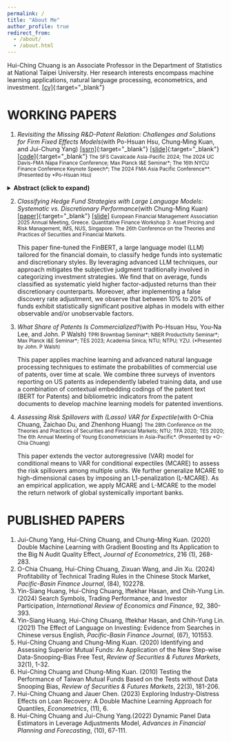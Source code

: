 ```yaml
---
permalink: /
title: "About Me"
author_profile: true
redirect_from:
  - /about/
  - /about.html
---
```


Hui-Ching Chuang is an Associate Professor in the Department of Statistics at National Taipei University. Her research interests encompass machine learning applications, natural language processing, econometrics, and investment.  [\[cv\]](/files/cv_hcc_202505.pdf){:target="_blank"}



WORKING PAPERS
======
1. _Revisiting the Missing R&D-Patent Relation: Challenges and Solutions for Firm Fixed Effects Models_(with Po-Hsuan Hsu, Chung‐Ming Kuan, and Jui-Chung Yang) [\[ssrn\]](https://papers.ssrn.com/sol3/papers.cfm?abstract_id=4636846){:target="_blank"} [\[slide\]](/files/MissingRDPatentFE_Slide.pdf){:target="_blank"}[\[code\]](https://github.com/hcchuang/Revisiting-the-Missing-RD-Patent-Relation_Challenges-and-Solutions-for-Firm-Fixed-Effects-Models){:target="_blank"}<small> The SFS Cavalcade Asia-Pacific 2024; The 2024 UC Davis-FMA Napa Finance Conference; Max Planck I&E Seminar\*; The 16th NYCU Finance Conference Keynote Speech\*; The 2024 FMA Asia Pacific Conference**. (Presented by *Po-Hsuan Hsu)</small>  
<details>
<summary><strong>Abstract (click to expand)</strong></summary>
   The common practice to include firm fixed effects in empirical research may eliminate the explanatory power of important economic factors that are persistent. We use the intuitive R&D–patent relation to illustrate this point. Our review of recent studies suggests a surprising pattern that R&D input only positively explains patent output in half of prior regression estimations. This "missing link" can be attributed to the persistence of R&D and patents that causes the between-firm variation to be absorbed by firm fixed effects. We consider adjusted Hausman–Taylor estimates and advanced machine learning methods, and find that both methods lead to a clear positive R&D–patent relation. In particular, advanced machine learning methods suggest that only 10–20% of firm dummies are informative for the R&D–patent relation and that including other non-informative firm dummies may bias the identification. This paper thus offers two ready-to-use econometric methods to serve as a "second opinion" for empirical researchers working with explanatory variables that strongly correlate with between-individual unobservables.
</details>
   
2. _Classifying Hedge Fund Strategies with Large Language Models: Systematic vs. Discretionary Performance_(with Chung-Ming Kuan) [\[paper\]](/files/ManMachineHFR_20250420.pdf){:target="_blank"} [\[slide\]](/files/ManMachineHFR_slide.pdf) <small> European Financial Management Association 2025 Annual Meeting, Greece. Quantitative Finance Workshop 3: Asset Pricing and Risk Management, IMS, NUS, Singapore. The 26th Conference on the Theories and Practices of Securities and Financial Markets.</small> 

   This paper fine-tuned the FinBERT, a large language model (LLM) tailored for the financial domain, to classify hedge funds into systematic and discretionary styles. By leveraging advanced LLM techniques, our approach mitigates the subjective judgment traditionally involved in categorizing investment strategies. We find that on average, funds classified as systematic yield higher factor-adjusted returns than their discretionary counterparts. Moreover, after implementing a false discovery rate adjustment, we observe that between 10% to 20% of funds exhibit statistically significant positive alphas in models with either observable and/or unobservable factors.
   
3. _What Share of Patents Is Commercialized?_(with Po-Hsuan Hsu, You-Na Lee, and John. P Walsh) <small> TPRI Brownbag Seminar\*; NBER Productivity Seminar\*; Max Planck I&E Seminar\*; TES 2023; Academia Sinica; NTU; NTPU; YZU. (*Presented by John. P Walsh)</small>  

   This paper applies machine learning and advanced natural language processing techniques to estimate the probabilities of commercial use of patents, over time at scale. We combine three surveys of inventors reporting on US patents as independently labeled training data, and use a combination of contextual embedding codings of the patent text (BERT for Patents) and bibliometric indicators from the patent documents to develop machine learning models for patented inventions.
 

4. _Assessing Risk Spillovers with (Lasso) VAR for Expectile_(with O-Chia Chuang, Zaichao Du, and Zhenhong Huang) <small> The 28th Conference on the Theories and Practices of Securities and Financial Markets; NTU; TFA 2020; TES 2020; The 6th Annual Meeting of Young Econometricians in Asia-Pacific\*. (Presented by *O-Chia Chuang) </small>  
   
   This paper extends the vector autoregressive (VAR) model for conditional means to VAR for conditional expectiles (MCARE) to assess the risk spillovers among multiple units. We further generalize MCARE to high-dimensional cases by imposing an L1-penalization (L-MCARE). As an empirical application, we apply MCARE and L-MCARE to the model the return network of global systemically important banks.



PUBLISHED PAPERS
======
1. Jui-Chung Yang, Hui-Ching Chuang, and Chung-Ming Kuan. (2020) Double Machine Learning with Gradient Boosting and Its Application to the Big N Audit Quality Effect, _Journal of Econometrics_, 216 (1), 268-283.
1. O-Chia Chuang, Hui-Ching Chuang, Zixuan Wang, and Jin Xu. (2024) Profitability of Technical Trading Rules in the Chinese Stock Market, _Pacific-Basin Finance Journal_, (84), 102278.
1. Yin-Siang Huang, Hui-Ching Chuang, Iftekhar Hasan, and Chih-Yung Lin. (2024) Search Symbols, Trading Performance, and Investor Participation, _International Review of Economics and Finance_, 92, 380-393.
1. Yin-Siang Huang, Hui-Ching Chuang, Iftekhar Hasan, and Chih-Yung Lin. (2021) The Effect of Language on Investing: Evidence from Searches in Chinese versus English, _Pacific-Basin Finance Journal_, (67), 101553.
1. Hui-Ching Chuang and Chung-Ming Kuan. (2020) Identifying and Assessing Superior Mutual Funds: An Application of the New Step-wise Data-Snooping-Bias Free Test, _Review of Securities & Futures Markets_, 32(1), 1-32.
2. Hui-Ching Chuang and Chung-Ming Kuan. (2010) Testing the Performance of Taiwan Mutual Funds Based on the Tests without Data Snooping Bias, _Review of Securities & Futures Markets_, 22(3), 181-206.
1. Hui-Ching Chuang and Jauer Chen. (2023) Exploring Industry-Distress Effects on Loan Recovery: A Double Machine Learning Approach for Quantiles, _Econometrics_, (11), 6.
1. Hui-Ching Chuang and Jui-Chung Yang.(2022) Dynamic Panel Data Estimators in Leverage Adjustments Model, _Advances in Financial Planning and Forecasting_, (10), 67-111.
